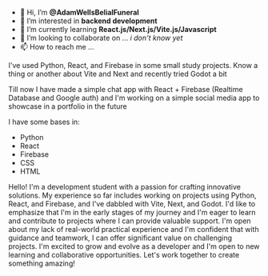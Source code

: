 - 👋 Hi, I’m **@AdamWellsBelialFuneral**
- 👀 I’m interested in **backend development**
- 🌱 I’m currently learning **React.js/Next.js/Vite.js/Javascript**
- 💞️ I’m looking to collaborate on ... _i don't know yet_
- 📫 How to reach me ...

I've used Python, React, and Firebase in some small study projects. Know a thing or another about Vite and Next and recently tried Godot a bit

Till now I have made a simple chat app with React + Firebase (Realtime Database and Google auth) and I'm working on a simple social media app to showcase in a portfolio in the future

I have some bases in:
- Python
- React
- Firebase
- CSS
- HTML

Hello! I'm a development student with a passion for crafting innovative solutions. My experience so far includes working on projects using Python, React, and Firebase, and I've dabbled with Vite, Next, and Godot. I'd like to emphasize that I'm in the early stages of my journey and I'm eager to learn and contribute to projects where I can provide valuable support. I'm open about my lack of real-world practical experience and I'm confident that with guidance and teamwork, I can offer significant value on challenging projects. I'm excited to grow and evolve as a developer and I'm open to new learning and collaborative opportunities. Let's work together to create something amazing!
